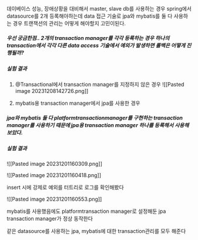 데이베이스 성능, 장애상황을 대비해서 master, slave db를 사용하는 경우 spring에서 datasource를 2개 등록해야하는데 data 접근 기술로 jpa와 mybatis를 둘 다 사용하는 경우 트랜잭션의 관리는 어떻게 해야할지 고민이된다.


##### 우선 궁금한점.. 2개의 transaction manager를 각각 등록하는 경우 하나의 transaction에서 각각 다른 data access 기술에서 예외가 발생하면 롤백은 어떻게 진행될까?

##### 실험 결과

1. @Transactional에서 transaction manager를 지정하지 않은 경우
	![[Pasted image 20231208142726.png]]

2. mybatis용 transaction manager에서 jpa를 사용한 경우
	



##### jpa와 mybatis 둘 다 platformtransactionmanager를 구현하는 transaction manager를 사용하기 때문에 jpa용 transaction manager 하나를 등록해서 사용해보았다.

##### 실험 결과

![[Pasted image 20231201160309.png]]

![[Pasted image 20231201160418.png]]

insert 시에 강제로 예외를 터트리로 로그를 확인해봤다

![[Pasted image 20231201160553.png]]

mybatis를 사용했음에도  platformtransaction manager로 설정해둔 jpa transaction manager가 정상 동작한다

같은 datasource를 사용하는 jpa, mybatis에 대한 transaction관리를 모두 해준다


